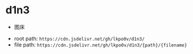 # d1n3
* 图床  

- root path: ``https://cdn.jsdelivr.net/gh/lkpo0v/d1n3/``
- file path: ``https://cdn.jsdelivr.net/gh/lkpo0v/d1n3/{path}/{filename}``
